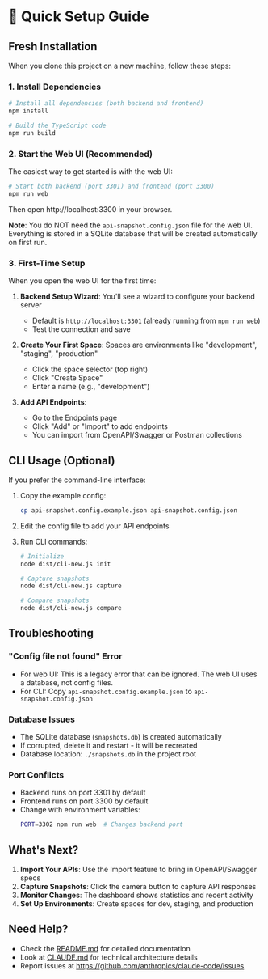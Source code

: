 # 🚀 Quick Setup Guide

## Fresh Installation

When you clone this project on a new machine, follow these steps:

### 1. Install Dependencies

```bash
# Install all dependencies (both backend and frontend)
npm install

# Build the TypeScript code
npm run build
```

### 2. Start the Web UI (Recommended)

The easiest way to get started is with the web UI:

```bash
# Start both backend (port 3301) and frontend (port 3300)
npm run web
```

Then open http://localhost:3300 in your browser.

**Note**: You do NOT need the `api-snapshot.config.json` file for the web UI. Everything is stored in a SQLite database that will be created automatically on first run.

### 3. First-Time Setup

When you open the web UI for the first time:

1. **Backend Setup Wizard**: You'll see a wizard to configure your backend server
   - Default is `http://localhost:3301` (already running from `npm run web`)
   - Test the connection and save

2. **Create Your First Space**: Spaces are environments like "development", "staging", "production"
   - Click the space selector (top right)
   - Click "Create Space"
   - Enter a name (e.g., "development")

3. **Add API Endpoints**: 
   - Go to the Endpoints page
   - Click "Add" or "Import" to add endpoints
   - You can import from OpenAPI/Swagger or Postman collections

## CLI Usage (Optional)

If you prefer the command-line interface:

1. Copy the example config:
   ```bash
   cp api-snapshot.config.example.json api-snapshot.config.json
   ```

2. Edit the config file to add your API endpoints

3. Run CLI commands:
   ```bash
   # Initialize
   node dist/cli-new.js init
   
   # Capture snapshots
   node dist/cli-new.js capture
   
   # Compare snapshots
   node dist/cli-new.js compare
   ```

## Troubleshooting

### "Config file not found" Error
- For web UI: This is a legacy error that can be ignored. The web UI uses a database, not config files.
- For CLI: Copy `api-snapshot.config.example.json` to `api-snapshot.config.json`

### Database Issues
- The SQLite database (`snapshots.db`) is created automatically
- If corrupted, delete it and restart - it will be recreated
- Database location: `./snapshots.db` in the project root

### Port Conflicts
- Backend runs on port 3301 by default
- Frontend runs on port 3300 by default
- Change with environment variables:
  ```bash
  PORT=3302 npm run web  # Changes backend port
  ```

## What's Next?

1. **Import Your APIs**: Use the Import feature to bring in OpenAPI/Swagger specs
2. **Capture Snapshots**: Click the camera button to capture API responses
3. **Monitor Changes**: The dashboard shows statistics and recent activity
4. **Set Up Environments**: Create spaces for dev, staging, and production

## Need Help?

- Check the [README.md](README.md) for detailed documentation
- Look at [CLAUDE.md](CLAUDE.md) for technical architecture details
- Report issues at https://github.com/anthropics/claude-code/issues